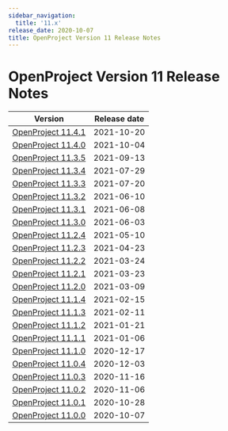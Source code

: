 ```yaml
---
sidebar_navigation:
  title: '11.x'
release_date: 2020-10-07
title: OpenProject Version 11 Release Notes
---
```


# OpenProject Version 11 Release Notes 

| Version                        | Release date |
|--------------------------------|--------------|
| [OpenProject 11.4.1](11-4-1/)  | 2021-10-20   |
| [OpenProject 11.4.0](11-4-0/)  | 2021-10-04   |
| [OpenProject 11.3.5](11-3-5/)  | 2021-09-13   |
| [OpenProject 11.3.4](11-3-4/)  | 2021-07-29   |
| [OpenProject 11.3.3](11-3-3/)  | 2021-07-20   |
| [OpenProject 11.3.2](11-3-2/)  | 2021-06-10   |
| [OpenProject 11.3.1](11-3-1/)  | 2021-06-08   |
| [OpenProject 11.3.0](11-3-0/)  | 2021-06-03   |
| [OpenProject 11.2.4](11-2-4/)  | 2021-05-10   |
| [OpenProject 11.2.3](11-2-3/)  | 2021-04-23   |
| [OpenProject 11.2.2](11-2-2/)  | 2021-03-24   |
| [OpenProject 11.2.1](11-2-1/)  | 2021-03-23   |
| [OpenProject 11.2.0](11-2-0/)  | 2021-03-09   |
| [OpenProject 11.1.4](11-1-4/)  | 2021-02-15   |
| [OpenProject 11.1.3](11-1-3/)  | 2021-02-11   |
| [OpenProject 11.1.2](11-1-2/)  | 2021-01-21   |
| [OpenProject 11.1.1](11-1-1/)  | 2021-01-06   |
| [OpenProject 11.1.0](11-1-0/)  | 2020-12-17   |
| [OpenProject 11.0.4](11-0-4/)  | 2020-12-03   |
| [OpenProject 11.0.3](11-0-3/)  | 2020-11-16   |
| [OpenProject 11.0.2](11-0-2/)  | 2020-11-06   |
| [OpenProject 11.0.1](11-0-1/)  | 2020-10-28   |
| [OpenProject 11.0.0](11-0-0/)  | 2020-10-07   |
